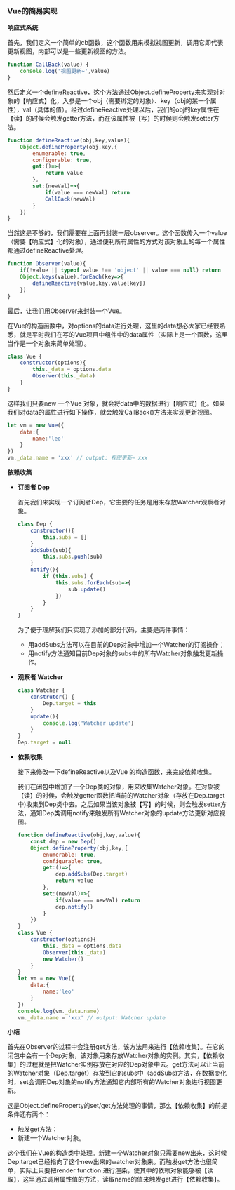 ### Vue的简易实现

__响应式系统__

首先，我们定义一个简单的cb函数，这个函数用来模拟视图更新，调用它即代表更新视图，内部可以是一些更新视图的方法。

```js
function CallBack(value) {
    console.log('视图更新~',value)
}
```

然后定义一个defineReactive，这个方法通过Object.defineProperty来实现对对象的【响应式】化，入参是一个obj（需要绑定的对象）、key（obj的某一个属性），val（具体的值）。经过defineReactive处理以后，我们的obj的key属性在【读】的时候会触发getter方法，而在该属性被【写】的时候则会触发setter方法。

```js
function defineReactive(obj,key,value){
    Object.defineProperty(obj,key,{
        enumerable: true,
        configurable: true,
        get:()=>{
            return value
        },
        set:(newVal)=>{
            if(value === newVal) return
            CallBack(newVal)
        }
    })
}
```

当然这是不够的，我们需要在上面再封装一层observer。这个函数传入一个value（需要【响应式】化的对象），通过便利所有属性的方式对该对象上的每一个属性都通过defineReactive处理。

```js
function Observer(value){
    if(!value || typeof value !== 'object' || value === null) return 
    Object.keys(value).forEach(key=>{
        defineReactive(value,key,value[key])
    })
}
```

最后，让我们用Observer来封装一个Vue。

在Vue的构造函数中，对options的data进行处理，这里的data想必大家已经很熟悉，就是平时我们在写的Vue项目中组件中的data属性（实际上是一个函数，这里当作是一个对象来简单处理）。

```js
class Vue {
    constructor(options){
        this._data = options.data
        Observer(this._data)
    }
}
```

这样我们只要new 一个Vue 对象，就会将data中的数据进行【响应式】化。如果我们对data的属性进行如下操作，就会触发CallBack()方法来实现更新视图。

```js
let vm = new Vue({
    data:{
        name:'leo'
    }
})
vm._data.name = 'xxx' // output: 视图更新~ xxx
```

__依赖收集__

- **订阅者 Dep**

  首先我们来实现一个订阅者Dep，它主要的任务是用来存放Watcher观察者对象。

  ```js
  class Dep {
      constructor(){
          this.subs = []
      }
      addSubs(sub){
          this.subs.push(sub)
      }
      notify(){
          if (this.subs) {
              this.subs.forEach(sub=>{
                  sub.update()
              })
          }
      }
  }
  ```

  为了便于理解我们只实现了添加的部分代码，主要是两件事情：

  - 用addSubs方法可以在目前的Dep对象中增加一个Watcher的订阅操作；
  - 用notify方法通知目前Dep对象的subs中的所有Watcher对象触发更新操作。

- **观察者 Watcher**

  ```js
  class Watcher {
      construtor() {
          Dep.target = this
      }
      update(){
          console.log('Watcher update')
      }
  }
  Dep.target = null
  ```

- **依赖收集**

  接下来修改一下defineReactive以及Vue 的构造函数，来完成依赖收集。

  我们在闭包中增加了一个Dep类的对象，用来收集Watcher对象。在对象被【读】的时候，会触发getter函数把当前的Watcher对象（存放在Dep.target中)收集到Dep类中去。之后如果当该对象被【写】的时候，则会触发setter方法，通知Dep类调用notify来触发所有Watcher对象的update方法更新对应视图。

  ```js
  function defineReactive(obj,key,value){
      const dep = new Dep()
      Object.defineProperty(obj,key,{
          enumerable: true,
          configurable: true,
          get:()=>{
              dep.addSubs(Dep.target)
              return value
          },
          set:(newVal)=>{
              if(value === newVal) return
              dep.notify()
          }
      })
  }
  class Vue {
      constructor(options){
          this._data = options.data
          Observer(this._data)
          new Watcher()
      }
  }
  let vm = new Vue({
      data:{
          name:'leo'
      }
  })
  console.log(vm._data.name)
  vm._data.name = 'xxx' // output: Watcher update
  ```

**小结**

首先在Observer的过程中会注册get方法，该方法用来进行【依赖收集】。在它的闭包中会有一个Dep对象，该对象用来存放Watcher对象的实例。其实，【依赖收集】的过程就是把Watcher实例存放在对应的Dep对象中去。get方法可以让当前的Watcher对象（Dep.target）存放到它的subs中（addSubs)方法，在数据变化时，set会调用Dep对象的notify方法通知它内部所有的Watcher对象进行视图更新。

这是Object.defineProperty的set/get方法处理的事情，那么【依赖收集】的前提条件还有两个：

- 触发get方法；
- 新建一个Watcher对象。

这个我们在Vue的构造类中处理。新建一个Watcher对象只需要new出来，这时候Dep.target已经指向了这个new出来的watcher对象来。而触发get方法也很简单，实际上只要把render function 进行渲染，使其中的依赖对象能够被【读取】，这里通过调用属性值的方法，读取name的值来触发get进行【依赖收集】。
